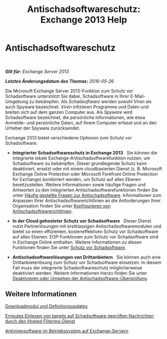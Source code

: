 ﻿---
title: 'Antischadsoftwareschutz: Exchange 2013 Help'
TOCTitle: Antischadsoftwareschutz
ms:assetid: a4b34f3b-5648-4d18-ac80-c2af4fa6cb7e
ms:mtpsurl: https://technet.microsoft.com/de-de/library/JJ150547(v=EXCHG.150)
ms:contentKeyID: 50476383
ms.date: 04/24/2018
mtps_version: v=EXCHG.150
ms.translationtype: HT
---

# Antischadsoftwareschutz

 

_**Gilt für:** Exchange Server 2013_

_**Letztes Änderungsdatum des Themas:** 2016-05-26_

Die Microsoft Exchange Server 2013-Funktion zum Schutz vor Schadsoftware unterstützt Sie dabei, Schadsoftware in Ihrer E-Mail-Umgebung zu bekämpfen. Als *Schadsoftware* werden sowohl Viren als auch Spyware bezeichnet. *Viren* infizieren Programme und Daten und breiten sich auf dem ganzen Computer aus. Als *Spyware* wird Schadsoftware bezeichnet, die persönliche Informationen, wie etwa Anmelde- und persönliche Daten, auf Ihrem Computer erfasst und an den Urheber der Spyware zurücksendet.

Exchange 2013 bietet verschiedene Optionen zum Schutz vor Schadsoftware:

  - **Integrierter Schadsoftwareschutz in Exchange 2013**   Sie können die integrierte lokale Exchange-Antischadsoftwarefunktion nutzen, um Schadsoftware zu bekämpfen. Dieser grundlegende Schutz kann deaktiviert, ersetzt oder mit einem cloudbasierten Dienst (z. B. Microsoft Exchange Online Protection oder Microsoft Forefront Online Protection for Exchange) kombiniert werden, um Schutz auf allen Ebenen bereitzustellen. Weitere Informationen sowie häufige Fragen und Antworten zu den integrierten Antischadsoftwarefunktionen finden Sie unter [Häufig gestellte Fragen zur Antischadsoftware](anti-malware-faq-exchange-2013-help.md). Informationen zum Anpassen Ihrer Antischadsoftwarerichtlinien an die Anforderungen Ihrer Organisation finden Sie unter [Konfigurieren von Antischadsoftwarerichtlinien](configure-anti-malware-policies-exchange-2013-help.md).

  - **In der Cloud gehosteter Schutz vor Schadsoftware**   Dieser Dienst nutzt Partnerlösungen mit erstklassigen Antischadsoftwaremodulen und bietet so einen effizienten, kosteneffektiven Schutz vor Schadsoftware auf allen Ebenen. EOP-Funktionen zum Schutz vor Schadsoftware sind in Exchange Online enthalten. Weitere Informationen zu diesen Funktionen finden Sie unter [Schutz vor Schadsoftware](https://technet.microsoft.com/de-de/library/jj200669\(v=exchg.150\)).

  - **Antischadsoftwarelösungen von Drittanbietern**   Sie können auch eine Drittanbieterlösung zum Schutz vor Schadsoftware einsetzen. In diesem Fall muss der integrierte Schadsoftwareschutz möglicherweise deaktiviert werden. Weitere Informationen hierzu finden Sie unter [Deaktivieren oder Umgehen der Antischadsoftware-Überprüfung](disable-or-bypass-anti-malware-scanning-exchange-2013-help.md).

## Weitere Informationen

[Downloadmodul und Definitionsupdates](download-engine-and-definition-updates-exchange-2013-help.md)

[Erneutes Einlesen von bereits auf Schadsoftware geprüften Nachrichten durch den Hosted Filtering-Dienst](rescan-messages-already-malware-scanned-by-the-hosted-filtering-service-exchange-2013-help.md)

[Antivirensoftware im Betriebssystem auf Exchange-Servern](anti-virus-software-in-the-operating-system-on-exchange-servers-exchange-2013-help.md)

